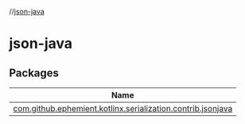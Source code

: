 //[json-java](index.md)

# json-java

## Packages

| Name |
|---|
| [com.github.ephemient.kotlinx.serialization.contrib.jsonjava](json-java/com.github.ephemient.kotlinx.serialization.contrib.jsonjava/index.md) |
